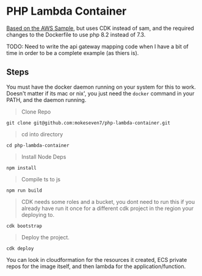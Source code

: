 # PHP Lambda Container  

[Based on the AWS Sample](https://github.com/aws-samples/php-examples-for-aws-lambda/tree/master/0.7-PHP-Lambda-functions-with-Docker-container-images), but uses CDK instead of sam, and the required changes to the Dockerfile to use php 8.2 instead of 7.3. 

TODO: Need to write the api gateway mapping code when I have a bit of time in order to be a complete example (as thiers is). 

## Steps

You must have the docker daemon running on your system for this to work. Doesn't matter if its mac or nix', you just need the `docker` command in your PATH, and the daemon running. 

>Clone Repo
```
git clone git@github.com:mokeseven7/php-lambda-container.git
```
>cd into directory
```
cd php-lambda-container
```

>Install Node Deps
```
npm install
```

>Compile ts to js
```
npm run build
```

>CDK needs some roles and a bucket, you dont need to run this if you already have run it once for a different cdk project in the region your deploying to. 
```
cdk bootstrap
```

>Deploy the project. 
```
cdk deploy
```

You can look in cloudformation for the resources it created, ECS private repos for the image itself, and then lambda for the application/function.